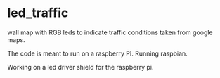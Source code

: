 # led_traffic
wall map with RGB leds to indicate traffic conditions taken from google maps.

The code is meant to run on a raspberry PI. Running raspbian.

Working on a led driver shield for the raspberry pi.
